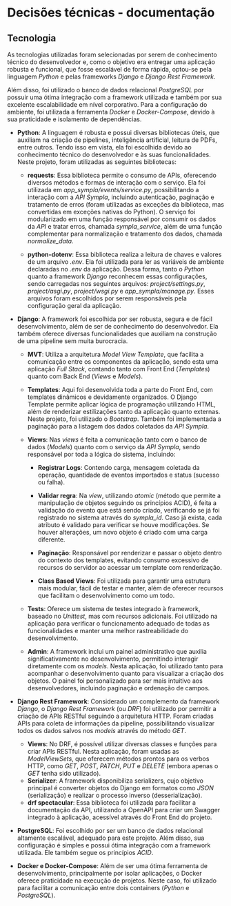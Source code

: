 # Decisões técnicas - documentação  

## Tecnologia  

As tecnologias utilizadas foram selecionadas por serem de conhecimento técnico do desenvolvedor e, como o objetivo era entregar uma aplicação robusta e funcional, que fosse escalável de forma rápida, optou-se pela linguagem *Python* e pelas frameworks *Django* e *Django Rest Framework*.  

Além disso, foi utilizado o banco de dados relacional *PostgreSQL* por possuir uma ótima integração com a framework utilizada e também por sua excelente escalabilidade em nível corporativo. Para a configuração do ambiente, foi utilizada a ferramenta *Docker* e *Docker-Compose*, devido à sua praticidade e isolamento de dependências.  

- **Python**: A linguagem é robusta e possui diversas bibliotecas úteis, que auxiliam na criação de pipelines, inteligência artificial, leitura de PDFs, entre outros. Tendo isso em vista, ela foi escolhida devido ao conhecimento técnico do desenvolvedor e às suas funcionalidades. Neste projeto, foram utilizadas as seguintes bibliotecas:  
    - **requests**: Essa biblioteca permite o consumo de APIs, oferecendo diversos métodos e formas de interação com o serviço. Ela foi utilizada em *app_sympla/events/service.py*, possibilitando a interação com a *API Sympla*, incluindo autenticação, paginação e tratamento de erros (foram utilizadas as exceções da biblioteca, mas convertidas em exceções nativas do Python). O serviço foi modularizado em uma função responsável por consumir os dados da *API* e tratar erros, chamada *sympla_service*, além de uma função complementar para normalização e tratamento dos dados, chamada *normalize_data*.  

    - **python-dotenv**: Essa biblioteca realiza a leitura de chaves e valores de um arquivo *.env*. Ela foi utilizada para ler as variáveis de ambiente declaradas no *.env* da aplicação. Dessa forma, tanto o *Python* quanto a framework *Django* reconhecem essas configurações, sendo carregadas nos seguintes arquivos: *project/settings.py*, *project/asgi.py*, *project/wsgi.py* e *app_sympla/manage.py*. Esses arquivos foram escolhidos por serem responsáveis pela configuração geral da aplicação.  

- **Django**: A framework foi escolhida por ser robusta, segura e de fácil desenvolvimento, além de ser de conhecimento do desenvolvedor. Ela também oferece diversas funcionalidades que auxiliam na construção de uma pipeline sem muita burocracia.  
    - **MVT**: Utiliza a arquitetura *Model View Template*, que facilita a comunicação entre os componentes da aplicação, sendo esta uma aplicação *Full Stack*, contando tanto com Front End (*Templates*) quanto com Back End (*Views* e *Models*).  

    - **Templates**: Aqui foi desenvolvida toda a parte do Front End, com templates dinâmicos e devidamente organizados. O Django Template permite aplicar lógica de programação utilizando HTML, além de renderizar estilizações tanto da aplicação quanto externas. Neste projeto, foi utilizado o *Bootstrap*. Também foi implementada a paginação para a listagem dos dados coletados da *API Sympla*.  

    - **Views**: Nas *views* é feita a comunicação tanto com o banco de dados (*Models*) quanto com o serviço da *API Sympla*, sendo responsável por toda a lógica do sistema, incluindo:  
        - **Registrar Logs**: Contendo carga, mensagem coletada da operação, quantidade de eventos importados e status (sucesso ou falha).  

        - **Validar regra**: Na *view*, utilizando *atomic* (método que permite a manipulação de objetos seguindo os princípios ACID), é feita a validação do evento que está sendo criado, verificando se já foi registrado no sistema através do *sympla_id*. Caso já exista, cada atributo é validado para verificar se houve modificações. Se houver alterações, um novo objeto é criado com uma carga diferente.  

        - **Paginação**: Responsável por renderizar e passar o objeto dentro do contexto dos templates, evitando consumo excessivo de recursos do servidor ao acessar um template com renderização.  
        - **Class Based Views**: Foi utilizada para garantir uma estrutura mais modular, fácil de testar e manter, além de oferecer recursos que facilitam o desenvolvimento como um todo.  

    - **Tests**: Oferece um sistema de testes integrado à framework, baseado no *Unittest*, mas com recursos adicionais. Foi utilizado na aplicação para verificar o funcionamento adequado de todas as funcionalidades e manter uma melhor rastreabilidade do desenvolvimento.  

    - **Admin**: A framework inclui um painel administrativo que auxilia significativamente no desenvolvimento, permitindo interagir diretamente com os *models*. Nesta aplicação, foi utilizado tanto para acompanhar o desenvolvimento quanto para visualizar a criação dos objetos. O painel foi personalizado para ser mais intuitivo aos desenvolvedores, incluindo paginação e ordenação de campos.  

- **Django Rest Framework**: Considerado um complemento da framework *Django*, o *Django Rest Framework* (ou *DRF*) foi utilizado por permitir a criação de APIs RESTful seguindo a arquitetura HTTP. Foram criadas APIs para coleta de informações da pipeline, possibilitando visualizar todos os dados salvos nos *models* através do método *GET*.  
    - **Views**: No DRF, é possível utilizar diversas classes e funções para criar APIs RESTful. Nesta aplicação, foram usadas as *ModelViewSets*, que oferecem métodos prontos para os verbos HTTP, como *GET*, *POST*, *PATCH*, *PUT* e *DELETE* (embora apenas o *GET* tenha sido utilizado).  
    - **Serializer**: A framework disponibiliza serializers, cujo objetivo principal é converter objetos do Django em formatos como *JSON* (serialização) e realizar o processo inverso (desserialização).  
    - **drf spectacular**: Essa biblioteca foi utilizada para facilitar a documentação da API, utilizando a OpenAPI para criar um Swagger integrado à aplicação, acessível através do Front End do projeto.  

- **PostgreSQL**: Foi escolhido por ser um banco de dados relacional altamente escalável, adequado para este projeto. Além disso, sua configuração é simples e possui ótima integração com a framework utilizada. Ele também segue os princípios *ACID*.  

- **Docker e Docker-Compose**: Além de ser uma ótima ferramenta de desenvolvimento, principalmente por isolar aplicações, o Docker oferece praticidade na execução de projetos. Neste caso, foi utilizado para facilitar a comunicação entre dois containers (*Python* e *PostgreSQL*).